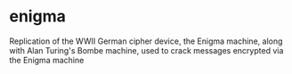 # enigma

Replication of the WWII German cipher device, the Enigma machine, along with Alan Turing's Bombe machine, used to crack messages encrypted via the Enigma machine
